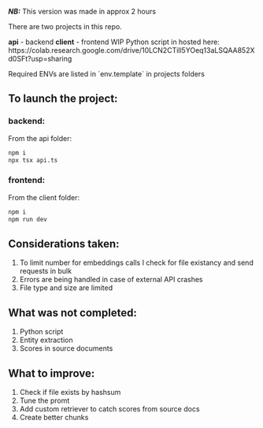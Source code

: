 <p> <b><i>NB:</i></b> This version was made in approx 2 hours</p>
<p>There are two projects in this repo.</p>
<b>api</b> - backend
<b>client</b> - frontend
WIP Python script in hosted here: https://colab.research.google.com/drive/10LCN2CTill5YOeq13aLSQAA852Xd0SFt?usp=sharing

<p>Required ENVs are listed in `env.template` in projects folders</p>

## To launch the project: 
### backend: 
From the api folder: 
```bash
npm i
npx tsx api.ts 
```
### frontend:
From the client folder:
```bash
npm i
npm run dev
```

## Considerations taken:
1. To limit number for embeddings calls I check for file existancy and send requests in bulk
2.  Errors are being handled in case of external API crashes
3. File type and size are limited

## What was not completed:
1. Python script
2. Entity extraction
3. Scores in source documents

## What to improve:
1. Check if file exists by hashsum
2. Tune the promt
3. Add custom retriever to catch scores from source docs
4. Create better chunks